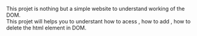 This projet is nothing but a simple website to understand working of the DOM.<br>This projet will  helps you to understant how to acess , how to add , how to delete the html element in DOM.
